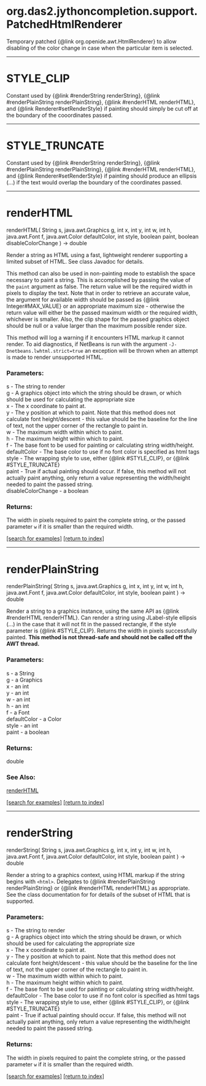 # org.das2.jythoncompletion.support.PatchedHtmlRenderer

Temporary patched {@link org.openide.awt.HtmlRenderer} to allow disabling
 of the color change in case when the particular item is selected.

***
<a name="STYLE_CLIP"></a>
# STYLE_CLIP

Constant used by {@link #renderString renderString}, {@link #renderPlainString renderPlainString},
 {@link #renderHTML renderHTML}, and {@link Renderer#setRenderStyle}
 if painting should simply be cut off at the boundary of the cooordinates passed.

***
<a name="STYLE_TRUNCATE"></a>
# STYLE_TRUNCATE

Constant used by {@link #renderString renderString}, {@link #renderPlainString renderPlainString},
 {@link #renderHTML renderHTML}, and {@link Renderer#setRenderStyle} if
 painting should produce an ellipsis (...)
 if the text would overlap the boundary of the coordinates passed.

***
<a name="renderHTML"></a>
# renderHTML
renderHTML( String s, java.awt.Graphics g, int x, int y, int w, int h, java.awt.Font f, java.awt.Color defaultColor, int style, boolean paint, boolean disableColorChange ) &rarr; double

Render a string as HTML using a fast, lightweight renderer supporting a limited
 subset of HTML.  See class Javadoc for details.

 <P>
 This method can also be used in non-painting mode to establish the space
 necessary to paint a string.  This is accomplished by passing the value of the
 <code>paint</code> argument as false.  The return value will be the required
 width in pixels
 to display the text.  Note that in order to retrieve an
 accurate value, the argument for available width should be passed
 as {@link Integer#MAX_VALUE} or an appropriate maximum size - otherwise
 the return value will either be the passed maximum width or the required
 width, whichever is smaller.  Also, the clip shape for the passed graphics
 object should be null or a value larger than the maximum possible render size.
 <P>
 This method will log a warning if it encounters HTML markup it cannot
 render.  To aid diagnostics, if NetBeans is run with the argument
 <code>-J-Dnetbeans.lwhtml.strict=true</code> an exception will be thrown
 when an attempt is made to render unsupported HTML.

### Parameters:
s - The string to render
<br>g - A graphics object into which the string should be drawn, or which should be
 used for calculating the appropriate size
<br>x - The x coordinate to paint at.
<br>y - The y position at which to paint.  Note that this method does not calculate font
 height/descent - this value should be the baseline for the line of text, not
 the upper corner of the rectangle to paint in.
<br>w - The maximum width within which to paint.
<br>h - The maximum height within which to paint.
<br>f - The base font to be used for painting or calculating string width/height.
<br>defaultColor - The base color to use if no font color is specified as html tags
<br>style - The wrapping style to use, either {@link #STYLE_CLIP},
 or {@link #STYLE_TRUNCATE}
<br>paint - True if actual painting should occur.  If false, this method will not actually
 paint anything, only return a value representing the width/height needed to
 paint the passed string.
<br>disableColorChange - a boolean

### Returns:
The width in pixels required
 to paint the complete string, or the passed parameter <code>w</code> if it is
 smaller than the required width.

<a href="https://github.com/autoplot/dev/search?q=renderHTML&unscoped_q=renderHTML">[search for examples]</a>
<a href="https://github.com/autoplot/documentation/blob/master/javadoc/index-all.md">[return to index]</a>

***
<a name="renderPlainString"></a>
# renderPlainString
renderPlainString( String s, java.awt.Graphics g, int x, int y, int w, int h, java.awt.Font f, java.awt.Color defaultColor, int style, boolean paint ) &rarr; double

Render a string to a graphics instance, using the same API as {@link #renderHTML renderHTML}.
 Can render a string using JLabel-style ellipsis (...) in the case that
 it will not fit in the passed rectangle, if the style parameter is
 {@link #STYLE_CLIP}. Returns the width in pixels successfully painted.
 <strong>This method is not thread-safe and should not be called off
 the AWT thread.</strong>

### Parameters:
s - a String
<br>g - a Graphics
<br>x - an int
<br>y - an int
<br>w - an int
<br>h - an int
<br>f - a Font
<br>defaultColor - a Color
<br>style - an int
<br>paint - a boolean

### Returns:
double

### See Also:
<a href='#renderHTML'>renderHTML</a> <br>

<a href="https://github.com/autoplot/dev/search?q=renderPlainString&unscoped_q=renderPlainString">[search for examples]</a>
<a href="https://github.com/autoplot/documentation/blob/master/javadoc/index-all.md">[return to index]</a>

***
<a name="renderString"></a>
# renderString
renderString( String s, java.awt.Graphics g, int x, int y, int w, int h, java.awt.Font f, java.awt.Color defaultColor, int style, boolean paint ) &rarr; double

Render a string to a graphics context, using HTML markup if the string
 begins with <code>&lt;html&gt;</code>.  Delegates to {@link #renderPlainString renderPlainString}
 or {@link #renderHTML renderHTML} as appropriate.  See the class documentation for
 for details of the subset of HTML that is
 supported.

### Parameters:
s - The string to render
<br>g - A graphics object into which the string should be drawn, or which should be
 used for calculating the appropriate size
<br>x - The x coordinate to paint at.
<br>y - The y position at which to paint.  Note that this method does not calculate font
 height/descent - this value should be the baseline for the line of text, not
 the upper corner of the rectangle to paint in.
<br>w - The maximum width within which to paint.
<br>h - The maximum height within which to paint.
<br>f - The base font to be used for painting or calculating string width/height.
<br>defaultColor - The base color to use if no font color is specified as html tags
<br>style - The wrapping style to use, either {@link #STYLE_CLIP},
 or {@link #STYLE_TRUNCATE}
<br>paint - True if actual painting should occur.  If false, this method will not actually
 paint anything, only return a value representing the width/height needed to
 paint the passed string.

### Returns:
The width in pixels required
 to paint the complete string, or the passed parameter <code>w</code> if it is
 smaller than the required width.

<a href="https://github.com/autoplot/dev/search?q=renderString&unscoped_q=renderString">[search for examples]</a>
<a href="https://github.com/autoplot/documentation/blob/master/javadoc/index-all.md">[return to index]</a>

